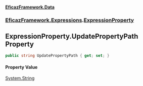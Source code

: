 #### [EficazFramework.Data](EficazFrameworkData.md 'EficazFramework Data')
### [EficazFramework.Expressions](EficazFrameworkData.md#EficazFramework.Expressions 'EficazFramework.Expressions').[ExpressionProperty](EficazFramework.Expressions/ExpressionProperty.md 'EficazFramework.Expressions.ExpressionProperty')

## ExpressionProperty.UpdatePropertyPath Property

```csharp
public string UpdatePropertyPath { get; set; }
```

#### Property Value
[System.String](https://docs.microsoft.com/en-us/dotnet/api/System.String 'System.String')